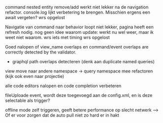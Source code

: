command nested entity remove/add werkt niet lekker na de navigation refactor.
    console.log lijkt verbetering te brengen. Misschien ergens een await vergeten?
    wrs opgelost

Navigatie van command naar behavior loopt niet lekker, pagina heeft een refresh nodig.
    nog geen idee waarom
    update: werkt nu wel weer, maar ik weet niet waarom. wrs iets met timing
    wrs opgelost

Goed nalopen of view_name overlaps en command/event overlaps are correctly detected by the validator.
+ graphql path overlaps detecteren (denk aan duplicate named queries)

view move naar andere namespace -> query namespace mee refactoren (kijk ook even naar projectie)

alle code editors nalopen en code completion verbeteren

fileUploade event, wordt deze toegevoegd aan de config.xml, en is deze selectable als trigger?

offline mode zelf triggeren, geeft betere performance op slecht netwerk --> Of er voor zorgen dat de auto pull
niet zo hard er in hakt